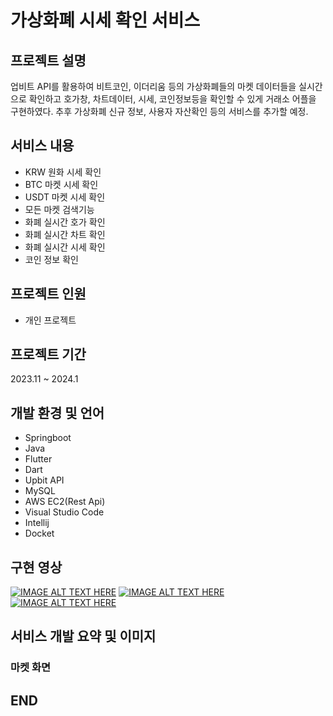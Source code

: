 # 가상화폐 시세 확인 서비스
## 프로젝트 설명
업비트 API를 활용하여 비트코인, 이더리움 등의 가상화폐들의 마켓 데이터들을 실시간으로 확인하고 호가창, 차트데이터, 시세, 코인정보등을 확인할 수 있게 거래소 어플을 구현하였다. 추후 가상화폐 신규 정보, 사용자 자산확인 등의 서비스를 추가할 예정.


## 서비스 내용
- KRW 원화 시세 확인
- BTC 마켓 시세 확인
- USDT 마켓 시세 확인
- 모든 마켓 검색기능
- 화폐 실시간 호가 확인
- 화폐 실시간 차트 확인
- 화폐 실시간 시세 확인
- 코인 정보 확인

## 프로젝트 인원
- 개인 프로젝트

## 프로젝트 기간
2023.11 ~ 2024.1

## 개발 환경 및 언어
- Springboot
- Java
- Flutter
- Dart
- Upbit API
- MySQL
- AWS EC2(Rest Api)
- Visual Studio Code
- Intellij
- Docket

## 구현 영상
[![IMAGE ALT TEXT HERE](https://img.youtube.com/vi/YOUTUBE_VIDEO_ID_HERE/0.jpg)](https://www.youtube.com/watch?v=aw1K01BxLdc)
[![IMAGE ALT TEXT HERE](https://img.youtube.com/vi/YOUTUBE_VIDEO_ID_HERE/0.jpg)](https://www.youtube.com/watch?v=J9DgC26hk6M)
[![IMAGE ALT TEXT HERE](https://img.youtube.com/vi/YOUTUBE_VIDEO_ID_HERE/0.jpg)](https://www.youtube.com/watch?v=pbG5uMikTBQ)

## 서비스 개발 요약 및 이미지
### 마켓 화면

## END
